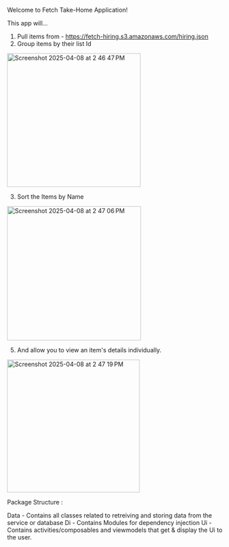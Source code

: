 Welcome to Fetch Take-Home Application!

This app will...
1. Pull items from -  https://fetch-hiring.s3.amazonaws.com/hiring.json
2. Group items by their list Id
 <img width="312" alt="Screenshot 2025-04-08 at 2 46 47 PM" src="https://github.com/user-attachments/assets/2be9a741-6d06-4cf1-90e9-850c68998adf" />
 
3. Sort the Items by Name
<img width="313" alt="Screenshot 2025-04-08 at 2 47 06 PM" src="https://github.com/user-attachments/assets/8799fcfe-5f43-44fa-87d7-619212b29f74" />
 
5. And allow you to view an item's details individually.
<img width="310" alt="Screenshot 2025-04-08 at 2 47 19 PM" src="https://github.com/user-attachments/assets/f65a6bb2-668a-4432-bf7d-f11f14145183" />

Package Structure :

Data - Contains all classes related to retreiving and storing data from the service or database
Di - Contains Modules for dependency injection
Ui - Contains activities/composables and viewmodels that get & display the Ui to the user.
